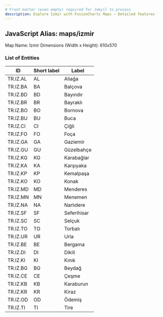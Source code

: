 ```yaml
---
# Front matter (even empty) required for Jekyll to process
description: Explore Izmir with FusionCharts Maps – Detailed features for seamless integration. Try now & enhance your data visualization today! 
---
```


## JavaScript Alias: maps/izmir

Map Name: İzmir
Dimensions (Width x Height): 610x570





### List of Entities

ID | Short label | Label
---|---|---|
TR.IZ.AL | AL | Aliağa
TR.IZ.BA | BA | Balçova
TR.IZ.BD | BD | Bayındır
TR.IZ.BR | BR | Bayraklı
TR.IZ.BO | BO | Bornova
TR.IZ.BU | BU | Buca
TR.IZ.CI | CI | Çiğli
TR.IZ.FO | FO | Foça
TR.IZ.GA | GA | Gaziemir
TR.IZ.GU | GU | Güzelbahçe
TR.IZ.KG | KG | Karabağlar
TR.IZ.KA | KA | Karşıyaka
TR.IZ.KP | KP | Kemalpaşa
TR.IZ.KO | KO | Konak
TR.IZ.MD | MD | Menderes
TR.IZ.MN | MN | Menemen
TR.IZ.NA | NA | Narlıdere
TR.IZ.SF | SF | Seferihisar
TR.IZ.SC | SC | Selçuk
TR.IZ.TO | TO | Torbalı
TR.IZ.UR | UR | Urla
TR.IZ.BE | BE | Bergama
TR.IZ.DI | DI | Dikili
TR.IZ.KI | KI | Kınık
TR.IZ.BG | BG | Beydağ
TR.IZ.CE | CE | Çeşme
TR.IZ.KB | KB | Karaburun
TR.IZ.KR | KR | Kiraz
TR.IZ.OD | OD | Ödemiş
TR.IZ.TI | TI | Tire